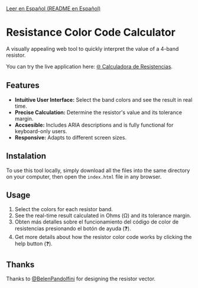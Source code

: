 [Leer en Español (README en Español)](README.md)
# Resistance Color Code Calculator

A visually appealing web tool to quickly interpret the value of a 4-band resistor. 

You can try the live application here: [🌐 Calculadora de Resistencias](https://tools.mlista.uno/electronica/codigo-de-color-de-resistencia).

## Features

- **Intuitive User Interface:** Select the band colors and see the result in real time.
- **Precise Calculation:** Determine the resistor's value and its tolerance margin.
- **Accsesible:** Includes ARIA descriptions and is fully functional for keyboard-only users.
- **Responsive:** Adapts to different screen sizes.

## Instalation

To use this tool locally, simply download all the files into the same directory on your computer, then open the `index.html` file in any browser.

## Usage
1. Select the colors for each resistor band.
2. See the real-time result calculated in Ohms (Ω) and its tolerance margin.
3. Obten más detalles sobre el funcionamiento del código de color de resistencias presionando el botón de ayuda (❓).
3. Get more details about how the resistor color code works by clicking the help button (❓).

## Thanks
Thanks to [@BelenPandolfini](google.com) for designing the resistor vector.
